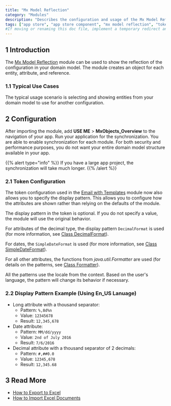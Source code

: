 ```yaml
---
title: "Mx Model Reflection"
category: "Modules"
description: "Describes the configuration and usage of the Mx Model Reflection module, which is available in the Mendix App Store."
tags: ["app store", "app store component", "mx model reflection", "token configuration", "platform support"]
#If moving or renaming this doc file, implement a temporary redirect and let the respective team know they should update the URL in the product. See Mapping to Products for more details.
---
```


## 1 Introduction

The [Mx Model Reflection](https://appstore.home.mendix.com/link/app/69/) module can be used to show the reflection of the configuration in your domain model. The module creates an object for each entity, attribute, and reference.

### 1.1 Typical Use Cases

The typical usage scenario is selecting and showing entities from your domain model to use for another configuration. 

## 2 Configuration

After importing the module, add **USE ME** > **MxObjects_Overview** to the navigation of your app. Run your application for the synchronization. You are able to enable synchronization for each module. For both security and performance purposes, you do not want your entire domain model structure available in your app.

{{% alert type="info" %}}
If you have a large app project, the synchronization will take much longer.
{{% /alert %}}

### 2.1 Token Configuration

The token configuration used in the [Email with Templates](/appstore/modules/email-with-templates) module now also allows you to specify the display pattern. This allows you to configure how the attributes are shown rather than relying on the defaults of the module.

The display pattern in the token is optional. If you do not specify a value, the module will use the original behavior. 

For attributes of the decimal type, the display pattern `DecimalFormat` is used (for more information, see [Class DecimalFormat](https://docs.oracle.com/javase/8/docs/api/java/text/DecimalFormat.html)).

For dates, the `SimpleDateFormat` is used (for more information, see [Class SimpleDateFormat](http://docs.oracle.com/javase/8/docs/api/java/text/SimpleDateFormat.html)).

For all other attributes, the functions from *java.util.Formatter* are used (for details on the patterns, see [Class Formatter](https://docs.oracle.com/javase/8/docs/api/java/util/Formatter.html)).

All the patterns use the locale from the context. Based on the user's language, the pattern will change its behavior if necessary.

### 2.2 Display Pattern Example (Using En_US Lanuage)

* Long attribute with a thousand separator:
	* Pattern:  `%,8d%n`
	* Value: `12345678`
	* Result: `12,345,678`
* Date attribute:
	* Pattern: `MM/dd/yyyy`
	* Value: `2nd of July 2016`
	* Result: `7/6/2016`
* Decimal attribute with a thousand separator of 2 decimals:
	* Pattern: `#,##0.0`
	* Value: `12345,678`
	* Result: `12,345.68`

## 3 Read More

* [How to Export to Excel](https://docs.mendix.com/howto/integration/using-the-excel-exporter)
* [How to Import Excel Documents](https://docs.mendix.com/howto/integration/importing-excel-documents)
